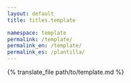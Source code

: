 ```yaml
---
layout: default
title: titles.template

namespace: template
permalink: /template/
permalink_en: /template/
permalink_es: /plantilla/
---
```


{% translate_file path/to/template.md %}